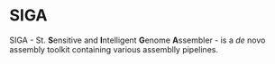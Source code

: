 # SIGA
SIGA - St. **S**ensitive and **I**ntelligent **G**enome **A**ssembler - is a *de* novo  assembly toolkit containing various assemblly pipelines. 
